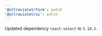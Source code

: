 ```yaml
---
'@ultraviolet/form': patch
'@ultraviolet/ui': patch
---
```


Updated dependency `react-select` to `5.10.2`.
